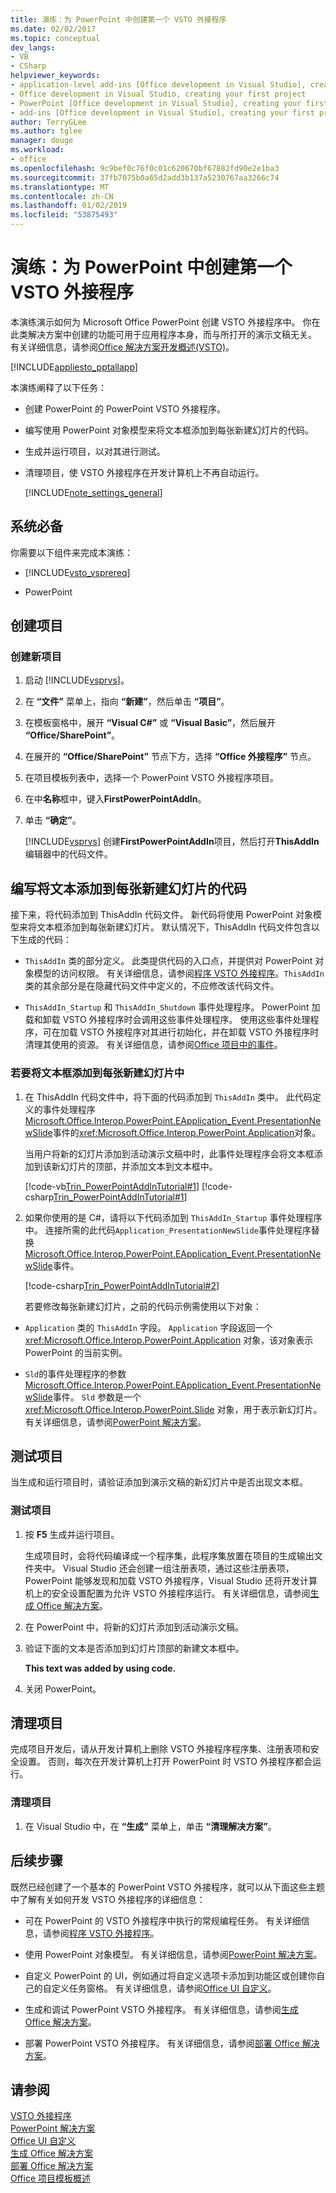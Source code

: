```yaml
---
title: 演练：为 PowerPoint 中创建第一个 VSTO 外接程序
ms.date: 02/02/2017
ms.topic: conceptual
dev_langs:
- VB
- CSharp
helpviewer_keywords:
- application-level add-ins [Office development in Visual Studio], creating your first project
- Office development in Visual Studio, creating your first project
- PowerPoint [Office development in Visual Studio], creating your first project
- add-ins [Office development in Visual Studio], creating your first project
author: TerryGLee
ms.author: tglee
manager: douge
ms.workload:
- office
ms.openlocfilehash: 9c9bef0c76f0c01c620670bf67882fd90e2e1ba3
ms.sourcegitcommit: 37fb7075b0a65d2add3b137a5230767aa3266c74
ms.translationtype: MT
ms.contentlocale: zh-CN
ms.lasthandoff: 01/02/2019
ms.locfileid: "53875493"
---
```

# <a name="walkthrough-create-your-first-vsto-add-in-for-powerpoint"></a>演练：为 PowerPoint 中创建第一个 VSTO 外接程序
  本演练演示如何为 Microsoft Office PowerPoint 创建 VSTO 外接程序中。 你在此类解决方案中创建的功能可用于应用程序本身，而与所打开的演示文稿无关。 有关详细信息，请参阅[Office 解决方案开发概述&#40;VSTO&#41;](../vsto/office-solutions-development-overview-vsto.md)。  
  
 [!INCLUDE[appliesto_pptallapp](../vsto/includes/appliesto-pptallapp-md.md)]  
  
 本演练阐释了以下任务：  
  
- 创建 PowerPoint 的 PowerPoint VSTO 外接程序。  
  
- 编写使用 PowerPoint 对象模型来将文本框添加到每张新建幻灯片的代码。  
  
- 生成并运行项目，以对其进行测试。  
  
- 清理项目，使 VSTO 外接程序在开发计算机上不再自动运行。  
  
  [!INCLUDE[note_settings_general](../sharepoint/includes/note-settings-general-md.md)]  
  
## <a name="prerequisites"></a>系统必备  
 你需要以下组件来完成本演练：  
  
-   [!INCLUDE[vsto_vsprereq](../vsto/includes/vsto-vsprereq-md.md)]  
  
-   PowerPoint  
  
## <a name="create-the-project"></a>创建项目  
  
### <a name="to-create-a-new-project"></a>创建新项目  
  
1.  启动 [!INCLUDE[vsprvs](../sharepoint/includes/vsprvs-md.md)]。  
  
2.  在 **“文件”** 菜单上，指向 **“新建”**，然后单击 **“项目”**。  
  
3.  在模板窗格中，展开 **“Visual C#”** 或 **“Visual Basic”**，然后展开 **“Office/SharePoint”**。  
  
4.  在展开的 **“Office/SharePoint”** 节点下方，选择 **“Office 外接程序”** 节点。  
  
5.  在项目模板列表中，选择一个 PowerPoint VSTO 外接程序项目。  
  
6.  在中**名称**框中，键入**FirstPowerPointAddIn**。  
  
7.  单击 **“确定”**。  
  
     [!INCLUDE[vsprvs](../sharepoint/includes/vsprvs-md.md)] 创建**FirstPowerPointAddIn**项目，然后打开**ThisAddIn**编辑器中的代码文件。  
  
## <a name="write-code-that-adds-text-to-each-new-slide"></a>编写将文本添加到每张新建幻灯片的代码  
 接下来，将代码添加到 ThisAddIn 代码文件。 新代码将使用 PowerPoint 对象模型来将文本框添加到每张新建幻灯片。 默认情况下，ThisAddIn 代码文件包含以下生成的代码：  
  
-   `ThisAddIn` 类的部分定义。 此类提供代码的入口点，并提供对 PowerPoint 对象模型的访问权限。 有关详细信息，请参阅[程序 VSTO 外接程序](../vsto/programming-vsto-add-ins.md)。`ThisAddIn` 类的其余部分是在隐藏代码文件中定义的，不应修改该代码文件。  
  
-   `ThisAddIn_Startup` 和 `ThisAddIn_Shutdown` 事件处理程序。 PowerPoint 加载和卸载 VSTO 外接程序时会调用这些事件处理程序。 使用这些事件处理程序，可在加载 VSTO 外接程序对其进行初始化，并在卸载 VSTO 外接程序时清理其使用的资源。 有关详细信息，请参阅[Office 项目中的事件](../vsto/events-in-office-projects.md)。  
  
### <a name="to-add-a-text-box-to-each-new-slide"></a>若要将文本框添加到每张新建幻灯片中  
  
1. 在 ThisAddIn 代码文件中，将下面的代码添加到 `ThisAddIn` 类中。 此代码定义的事件处理程序[Microsoft.Office.Interop.PowerPoint.EApplication_Event.PresentationNewSlide](/previous-versions/office/developer/office-2010/ff762876(v%3doffice.14))事件的<xref:Microsoft.Office.Interop.PowerPoint.Application>对象。  
  
    当用户将新的幻灯片添加到活动演示文稿中时，此事件处理程序会将文本框添加到该新幻灯片的顶部，并添加文本到文本框中。  
  
    [!code-vb[Trin_PowerPointAddInTutorial#1](../vsto/codesnippet/VisualBasic/Trin_PowerPointAddInTutorial/ThisAddIn.vb#1)]
    [!code-csharp[Trin_PowerPointAddInTutorial#1](../vsto/codesnippet/CSharp/Trin_PowerPointAddInTutorial/ThisAddIn.cs#1)]  
  
2. 如果你使用的是 C#，请将以下代码添加到 `ThisAddIn_Startup` 事件处理程序中。 连接所需的此代码`Application_PresentationNewSlide`事件处理程序替换[Microsoft.Office.Interop.PowerPoint.EApplication_Event.PresentationNewSlide](/previous-versions/office/developer/office-2010/ff762876(v%3doffice.14))事件。  
  
    [!code-csharp[Trin_PowerPointAddInTutorial#2](../vsto/codesnippet/CSharp/Trin_PowerPointAddInTutorial/ThisAddIn.cs#2)]  
  
   若要修改每张新建幻灯片，之前的代码示例需使用以下对象：  
  
-   `Application` 类的 `ThisAddIn` 字段。 `Application` 字段返回一个 <xref:Microsoft.Office.Interop.PowerPoint.Application> 对象，该对象表示 PowerPoint 的当前实例。  
  
-   `Sld`的事件处理程序的参数[Microsoft.Office.Interop.PowerPoint.EApplication_Event.PresentationNewSlide](/previous-versions/office/developer/office-2010/ff762876(v%3doffice.14))事件。 `Sld` 参数是一个 <xref:Microsoft.Office.Interop.PowerPoint.Slide> 对象，用于表示新幻灯片。 有关详细信息，请参阅[PowerPoint 解决方案](../vsto/powerpoint-solutions.md)。  
  
## <a name="test-the-project"></a>测试项目  
 当生成和运行项目时，请验证添加到演示文稿的新幻灯片中是否出现文本框。  
  
### <a name="to-test-the-project"></a>测试项目  
  
1.  按 **F5** 生成并运行项目。  
  
     生成项目时，会将代码编译成一个程序集，此程序集放置在项目的生成输出文件夹中。 Visual Studio 还会创建一组注册表项，通过这些注册表项，PowerPoint 能够发现和加载 VSTO 外接程序，Visual Studio 还将开发计算机上的安全设置配置为允许 VSTO 外接程序运行。 有关详细信息，请参阅[生成 Office 解决方案](../vsto/building-office-solutions.md)。  
  
2.  在 PowerPoint 中，将新的幻灯片添加到活动演示文稿。  
  
3.  验证下面的文本是否添加到幻灯片顶部的新建文本框中。  
  
     **This text was added by using code.**  
  
4.  关闭 PowerPoint。  
  
## <a name="clean-up-the-project"></a>清理项目  
 完成项目开发后，请从开发计算机上删除 VSTO 外接程序程序集、注册表项和安全设置。 否则，每次在开发计算机上打开 PowerPoint 时 VSTO 外接程序都会运行。  
  
### <a name="to-clean-up-your-project"></a>清理项目  
  
1.  在 Visual Studio 中，在 **“生成”** 菜单上，单击 **“清理解决方案”**。  
  
## <a name="next-steps"></a>后续步骤  
 既然已经创建了一个基本的 PowerPoint VSTO 外接程序，就可以从下面这些主题中了解有关如何开发 VSTO 外接程序的详细信息：  
  
-   可在 PowerPoint 的 VSTO 外接程序中执行的常规编程任务。 有关详细信息，请参阅[程序 VSTO 外接程序](../vsto/programming-vsto-add-ins.md)。  
  
-   使用 PowerPoint 对象模型。 有关详细信息，请参阅[PowerPoint 解决方案](../vsto/powerpoint-solutions.md)。  
  
-   自定义 PowerPoint 的 UI，例如通过将自定义选项卡添加到功能区或创建你自己的自定义任务窗格。 有关详细信息，请参阅[Office UI 自定义](../vsto/office-ui-customization.md)。  
  
-   生成和调试 PowerPoint VSTO 外接程序。 有关详细信息，请参阅[生成 Office 解决方案](../vsto/building-office-solutions.md)。  
  
-   部署 PowerPoint VSTO 外接程序。 有关详细信息，请参阅[部署 Office 解决方案](../vsto/deploying-an-office-solution.md)。  
  
## <a name="see-also"></a>请参阅  
 [VSTO 外接程序](../vsto/programming-vsto-add-ins.md)   
 [PowerPoint 解决方案](../vsto/powerpoint-solutions.md)   
 [Office UI 自定义](../vsto/office-ui-customization.md)   
 [生成 Office 解决方案](../vsto/building-office-solutions.md)   
 [部署 Office 解决方案](../vsto/deploying-an-office-solution.md)   
 [Office 项目模板概述](../vsto/office-project-templates-overview.md)  
